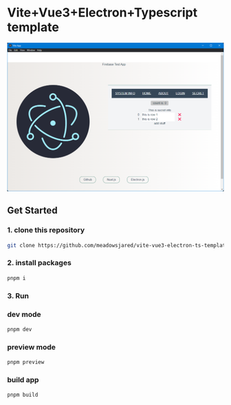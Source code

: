 # Vite+Vue3+Electron+Typescript template

![screenshot](./src/assets/screenshot.png)

## Get Started

### 1. clone this repository

```bash
git clone https://github.com/meadowsjared/vite-vue3-electron-ts-template.git
```

### 2. install packages

```bash
pnpm i
```

### 3. Run

### dev mode

```bash
pnpm dev  
```

### preview mode

```bash
pnpm preview  
```

### build app

```bash
pnpm build
```